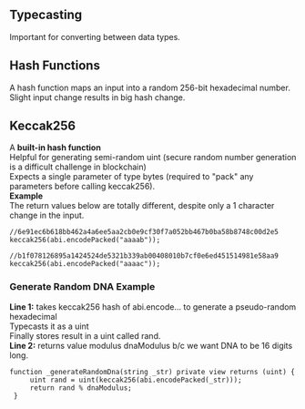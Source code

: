 ## Typecasting
Important for converting between data types.

## Hash Functions
A hash function maps an input into a random 256-bit hexadecimal number. </br>
Slight input change results in big hash change.

## Keccak256
A **built-in hash function**</br>
Helpful for generating semi-random uint (secure random number generation is a difficult challenge in blockchain) </br>
Expects a single parameter of type bytes (required to "pack" any parameters before calling keccak256).</br>
**Example**</br>
The return values below are totally different, despite only a 1 character change in the input.
```
//6e91ec6b618bb462a4a6ee5aa2cb0e9cf30f7a052bb467b0ba58b8748c00d2e5
keccak256(abi.encodePacked("aaaab"));

//b1f078126895a1424524de5321b339ab00408010b7cf0e6ed451514981e58aa9
keccak256(abi.encodePacked("aaaac"));

```

### Generate Random DNA Example
**Line 1:** takes keccak256 hash of abi.encode... to generate a pseudo-random hexadecimal</br>
Typecasts it as a uint </br>
Finally stores result in a uint called rand. </br>
**Line 2:** returns value modulus dnaModulus b/c we want DNA to be 16 digits long.

```
function _generateRandomDna(string _str) private view returns (uint) {
     uint rand = uint(keccak256(abi.encodePacked(_str)));
     return rand % dnaModulus;
 }

```

